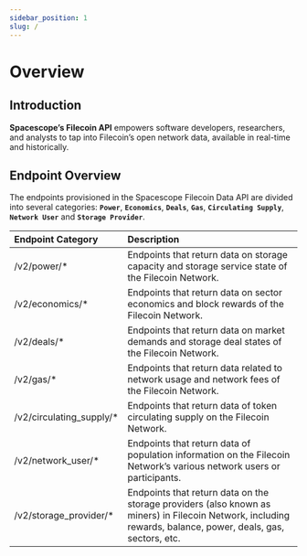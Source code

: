 ```yaml
---
sidebar_position: 1
slug: /
---
```


# Overview

## Introduction

**Spacescope’s Filecoin API** empowers software developers, researchers, and analysts to tap into Filecoin’s open network data, available in real-time and historically.

## Endpoint Overview

The endpoints provisioned in the Spacescope Filecoin Data API are divided into several categories: **`Power`**, **`Economics`**, **`Deals`**, **`Gas`**, **`Circulating Supply`**, **`Network User`** and **`Storage Provider`**.

| **Endpoint Category**                    | **Description**                                                                                                                                                                                         |
| :--------------------------------------- | :------------------------------------------------------------------------------------------------------------------------------------------------------------------------------------------------------ |
| /v2/power/*                   | Endpoints that return data on storage capacity and storage service state of the Filecoin Network.                                                                                                     |
| /v2/economics/*  | Endpoints that return data on sector economics and block rewards of the Filecoin Network.|
| /v2/deals/*      | Endpoints that return data on market demands and storage deal states of the Filecoin Network.                                     |
| /v2/gas/* | Endpoints that return data related to network usage and network fees of the Filecoin Network.                                      |
| /v2/circulating_supply/* | Endpoints that return data of token circulating supply on the Filecoin Network.                                                        |
| /v2/network_user/* | Endpoints that return data of population information on the Filecoin Network’s various network users or participants.                                                        |
| /v2/storage_provider/* | Endpoints that return data on the storage providers (also known as miners) in Filecoin Network, including rewards, balance, power, deals, gas, sectors, etc. |
